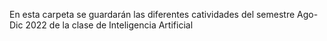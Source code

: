 En esta carpeta se guardarán las diferentes catividades del semestre Ago-Dic 2022 de la clase de Inteligencia Artificial
